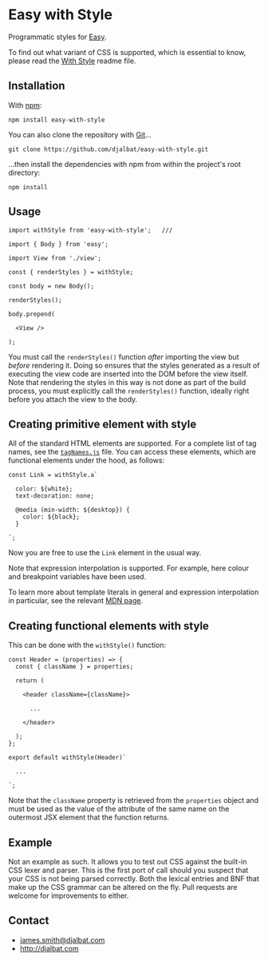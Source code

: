 # Easy with Style

Programmatic styles for [Easy](https://github.com/djalbat/easy).

To find out what variant of CSS is supported, which is essential to know, please read the [With Style](https://github.com/djalbat/with-style) readme file.

## Installation

With [npm](https://www.npmjs.com/):

    npm install easy-with-style

You can also clone the repository with [Git](https://git-scm.com/)...

    git clone https://github.com/djalbat/easy-with-style.git

...then install the dependencies with npm from within the project's root directory:

    npm install

## Usage

```
import withStyle from 'easy-with-style';   ///

import { Body } from 'easy';

import View from './view';

const { renderStyles } = withStyle;

const body = new Body();

renderStyles();

body.prepend(

  <View />

);
```

You must call the `renderStyles()` function *after* importing the view but *before* rendering it. Doing so ensures that the styles generated as a result of executing the view code are inserted into the DOM before the view itself. Note that rendering the styles in this way is not done as part of the build process, you must explicitly call the `renderStyles()` function, ideally right before you attach the view to the body.

## Creating primitive element with style

All of the standard HTML elements are supported. For a complete list of tag names, see the [`tagNames.js`](https://github.com/djalbat/with-style/blob/master/es6/tagNames.js) file. You can access these elements, which are functional elements under the hood, as follows:

```
const Link = withStyle.a`

  color: ${white};
  text-decoration: none;

  @media (min-width: ${desktop}) {
    color: ${black};
  }

`;
```

Now you are free to use the `Link` element in the usual way.

Note that expression interpolation is supported. For example, here colour and breakpoint variables have been used.

To learn more about template literals in general and expression interpolation in particular, see the relevant [MDN page](https://developer.mozilla.org/en-US/docs/Web/JavaScript/Reference/Template_literals).

## Creating functional elements with style

This can be done with the `withStyle()` function:

```
const Header = (properties) => {
  const { className } = properties;

  return (

    <header className={className}>

      ...

    </header>

  );
};

export default withStyle(Header)`

  ...

`;
```

Note that the `className` property is retrieved from the `properties` object and must be used as the value of the attribute of the same name on the outermost JSX element that the function returns.

## Example

Not an example as such. It allows you to test out CSS against the built-in CSS lexer and parser. This is the first port of call should you suspect that your CSS is not being parsed correctly. Both the lexical entries and BNF that make up the CSS grammar can be altered on the fly. Pull requests are welcome for improvements to either.

## Contact

- james.smith@djalbat.com
- http://djalbat.com
